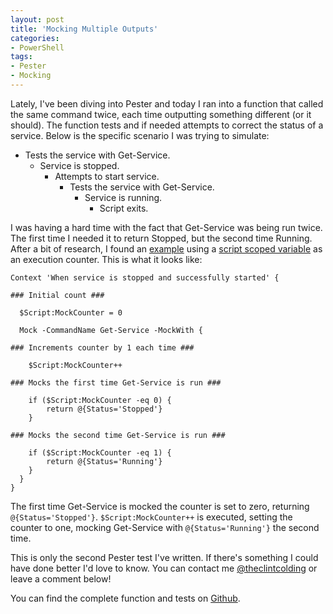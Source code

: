 ```yaml
---
layout: post
title: 'Mocking Multiple Outputs'
categories:
- PowerShell
tags:
- Pester
- Mocking
---
```


Lately, I've been diving into Pester and today I ran into a function that called the same command twice, each time outputting something different (or it should). The function tests and if needed attempts to correct the status of a service. Below is the specific scenario I was trying to simulate:

- Tests the service with Get-Service.
  - Service is stopped.
    - Attempts to start service.
      - Tests the service with Get-Service.
        - Service is running.
          - Script exits.

I was having a hard time with the fact that Get-Service was being run twice. The first time I needed it to return Stopped, but the second time Running. After a bit of research, I found an [example](https://groups.google.com/forum/#!topic/pester/HH0ANH1OiKY) using a [script scoped variable](https://msdn.microsoft.com/en-us/powershell/reference/5.1/microsoft.powershell.core/about/about_scopes) as an execution counter. This is what it looks like:

~~~ posh
Context 'When service is stopped and successfully started' {

### Initial count ###

  $Script:MockCounter = 0

  Mock -CommandName Get-Service -MockWith {

### Increments counter by 1 each time ###

    $Script:MockCounter++

### Mocks the first time Get-Service is run ###

    if ($Script:MockCounter -eq 0) {
        return @{Status='Stopped'}
    }

### Mocks the second time Get-Service is run ###

    if ($Script:MockCounter -eq 1) {
        return @{Status='Running'}
    }
  }
}
~~~

The first time Get-Service is mocked the counter is set to zero, returning `@{Status='Stopped'}`. `$Script:MockCounter++` is executed, setting the counter to one, mocking Get-Service with `@{Status='Running'}` the second time.

This is only the second Pester test I've written. If there's something I could have done better I'd love to know. You can contact me [@theclintcolding](https://twitter.com/theclintcolding) or leave a comment below!

You can find the complete function and tests on [Github](https://github.com/clintcolding/TheToolbox).
